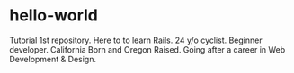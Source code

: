 # hello-world
Tutorial 1st repository. 
 Here to to learn Rails. 24 y/o cyclist. Beginner developer. California Born and Oregon Raised.
 Going after a career in Web Development & Design. 
 
